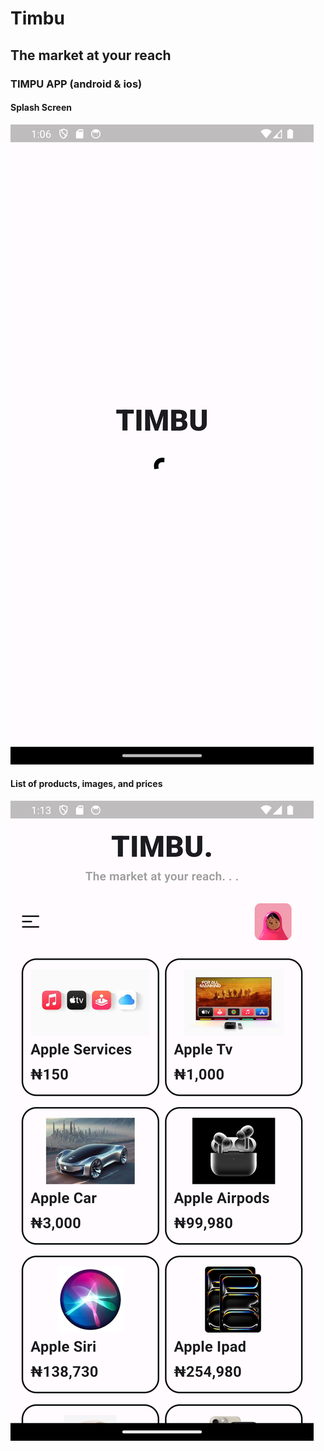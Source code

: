 # Timbu
## The market at your reach 

### TIMPU APP (android & ios)


#### Splash Screen
![image info](screenshot/screen1.png)

#### List of products, images, and prices
![image info](screenshot/screen2.png)

